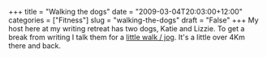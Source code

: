 +++
title = "Walking the dogs"
date = "2009-03-04T20:03:00+12:00"
categories = ["Fitness"]
slug = "walking-the-dogs"
draft = "False"
+++
My host here at my writing retreat has two dogs, Katie and Lizzie. To
get a break from writing I talk them for a 
[little walk / jog](http://www.mapmyrun.com/run/new-zealand/totara-north/181475781493). 
It's a little over 4Km there and back.

